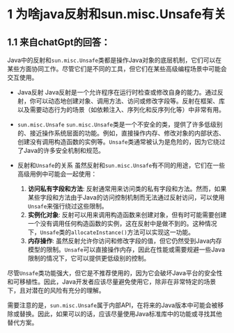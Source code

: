 # 1 为啥java反射和sun.misc.Unsafe有关

## 1.1 来自chatGpt的回答：
 Java中的反射和`sun.misc.Unsafe`类都是操作Java对象的底层机制，它们可以在某些方面协同工作。尽管它们是不同的工具，但它们在某些高级编程场景中可能会交互使用。

+ Java反射
	Java反射是一个允许程序在运行时检查或修改自身的能力。通过反射，你可以动态地创建对象、调用方法、访问或修改字段等。反射在框架、库以及需要动态行为的场景（如依赖注入、序列化和反序列化等）中非常有用。

+ `sun.misc.Unsafe`
	`sun.misc.Unsafe`类是一个不安全的类，提供了许多低级别的、接近操作系统层面的功能。例如，直接操作内存、修改对象的内部状态、创建没有调用构造函数的实例等。`Unsafe`类通常被认为是危险的，因为它绕过了Java的许多安全机制和规范。

+ 反射和`Unsafe`的关系
	虽然反射和`sun.misc.Unsafe`有不同的用途，它们在一些高级用例中可能会一起使用：
	1.  **访问私有字段和方法**: 反射通常用来访问类的私有字段和方法。然而，如果某些字段和方法由于Java的访问控制机制而无法通过反射访问，可以使用`Unsafe`来强行绕过这些限制。
	2. **实例化对象**: 反射可以用来调用构造函数来创建对象，但有时可能需要创建一个没有调用任何构造函数的实例，这在反射中是做不到的。这种情况下，`Unsafe`类的`allocateInstance()`方法可以实现这一功能。
	3. **内存操作**: 虽然反射允许你访问和修改字段的值，但它仍然受到Java内存模型的限制。`Unsafe`可以直接操作内存，因此在性能或需要规避一些Java限制的情况下，它可以提供更低级别的控制。

尽管`Unsafe`类功能强大，但它是不推荐使用的，因为它会破坏Java平台的安全性和可移植性。因此，Java开发者应该尽量避免使用它，除非在非常特定的场景下，且对潜在的风险有充分的理解。

需要注意的是，`sun.misc.Unsafe`属于内部API，在将来的Java版本中可能会被移除或替换。因此，如果可以的话，应该尽量使用Java标准库中的功能或寻找其他替代方案。